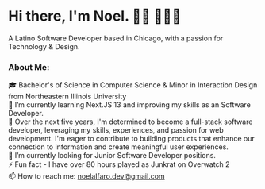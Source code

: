 


# Hi there, I'm Noel. 👋🏼 👨🏽‍💻 <br>
A Latino Software Developer based in Chicago, with a passion for Technology & Design.

### About Me:
🎓 Bachelor's of Science in Computer Science & Minor in Interaction Design from Northeastern Illinois University<br>
🌱 I’m currently learning Next.JS 13 and improving my skills as an Software Developer. <br>
🔭 Over the next five years, I'm determined to become a full-stack software developer, leveraging my skills, experiences, and passion for web development. I'm eager to contribute to building products that enhance our connection to information and create meaningful user experiences. <br>
🤝 I’m currently looking for Junior Software Developer positions. <br> 
⚡️ Fun fact - I have over 80 hours played as Junkrat on Overwatch 2 <br>
📫 How to reach me: noelalfaro.dev@gmail.com


